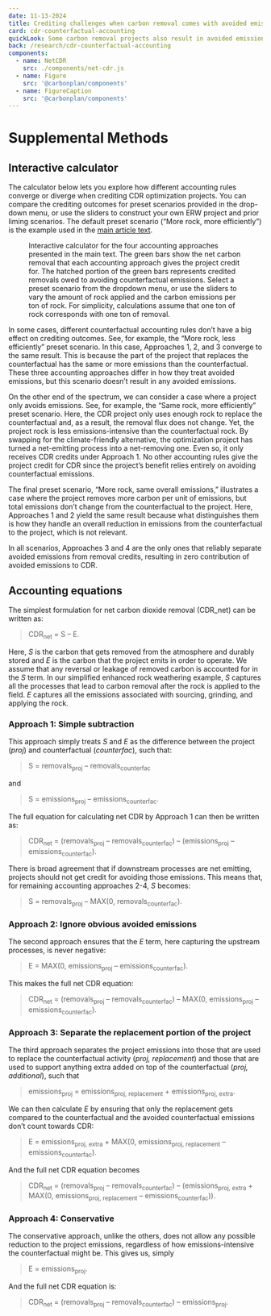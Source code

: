 ```yaml
---
date: 11-13-2024
title: Crediting challenges when carbon removal comes with avoided emissions
card: cdr-counterfactual-accounting
quickLook: Some carbon removal projects also result in avoided emissions. This is good for the climate, but can pose challenges for individual projects that are trying to earn carbon removal credits.
back: /research/cdr-counterfactual-accounting
components:
  - name: NetCDR
    src: ./components/net-cdr.js
  - name: Figure
    src: '@carbonplan/components'
  - name: FigureCaption
    src: '@carbonplan/components'
---
```


# Supplemental Methods

## Interactive calculator

The calculator below lets you explore how different accounting rules converge or diverge when crediting CDR optimization projects. You can compare the crediting outcomes for preset scenarios provided in the drop-down menu, or use the sliders to construct your own ERW project and prior liming scenarios. The default preset scenario (“More rock, more efficiently”) is the example used in the [main article text](research/cdr-counterfactual-accounting).

<Figure>
    <NetCDR
    presets={{
      'More rock, more efficiently': {
        alkalinityCounterfactual: 15,
        alkalinityProject: 20,
        emissionsFactorCounterfactual: 1,
        emissionsFactorProject: 0.5,
      },
      'More rock, less efficiently': {
        alkalinityCounterfactual: 10,
        alkalinityProject: 30,
        emissionsFactorCounterfactual: 0.4,
        emissionsFactorProject: 0.6,
      },
      'Same rock, more efficiently': {
        alkalinityCounterfactual: 15,
        alkalinityProject: 15,
        emissionsFactorCounterfactual: 1.5,
        emissionsFactorProject: 0.5,
      },
      'More rock, same overall emissions': {
        alkalinityCounterfactual: 15,
        alkalinityProject: 25,
        emissionsFactorCounterfactual: 1,
        emissionsFactorProject: 0.6,
      },
    }}
  />

<FigureCaption number={1}>
  Interactive calculator for the four accounting approaches presented in the
  main text. The green bars show the net carbon removal that each accounting
  approach gives the project credit for. The hatched portion of the green bars
  represents credited removals owed to avoiding counterfactual emissions. Select
  a preset scenario from the dropdown menu, or use the sliders to vary the
  amount of rock applied and the carbon emissions per ton of rock. For
  simplicity, calculations assume that one ton of rock corresponds with one ton
  of removal.
</FigureCaption>

</Figure>

In some cases, different counterfactual accounting rules don’t have a big effect on crediting outcomes. See, for example, the “More rock, less efficiently” preset scenario. In this case, Approaches 1, 2, and 3 converge to the same result. This is because the part of the project that replaces the counterfactual has the same or more emissions than the counterfactual. These three accounting approaches differ in how they treat avoided emissions, but this scenario doesn’t result in any avoided emissions.

On the other end of the spectrum, we can consider a case where a project only avoids emissions. See, for example, the “Same rock, more efficiently” preset scenario. Here, the CDR project only uses enough rock to replace the counterfactual and, as a result, the removal flux does not change. Yet, the project rock is less emissions-intensive than the counterfactual rock. By swapping for the climate-friendly alternative, the optimization project has turned a net-emitting process into a net-removing one. Even so, it only receives CDR credits under Approach 1. No other accounting rules give the project credit for CDR since the project’s benefit relies entirely on avoiding counterfactual emissions.

The final preset scenario, “More rock, same overall emissions,” illustrates a case where the project removes more carbon per unit of emissions, but total emissions don’t change from the counterfactual to the project. Here, Approaches 1 and 2 yield the same result because what distinguishes them is how they handle an overall reduction in emissions from the counterfactual to the project, which is not relevant.

In all scenarios, Approaches 3 and 4 are the only ones that reliably separate avoided emissions from removal credits, resulting in zero contribution of avoided emissions to CDR.

## Accounting equations

The simplest formulation for net carbon dioxide removal (CDR_net) can be written as:

> CDR<sub>net</sub> = S – E.

Here, _S_ is the carbon that gets removed from the atmosphere and durably stored and _E_ is the carbon that the project emits in order to operate. We assume that any reversal or leakage of removed carbon is accounted for in the _S_ term. In our simplified enhanced rock weathering example, _S_ captures all the processes that lead to carbon removal after the rock is applied to the field. _E_ captures all the emissions associated with sourcing, grinding, and applying the rock.

### Approach 1: Simple subtraction

This approach simply treats _S_ and _E_ as the difference between the project (_proj_) and counterfactual (_counterfac_), such that:

> S = removals<sub>proj</sub> – removals<sub>counterfac</sub>

and

> S = emissions<sub>proj</sub> – emissions<sub>counterfac</sub>.

The full equation for calculating net CDR by Approach 1 can then be written as:

> CDR<sub>net</sub> = (removals<sub>proj</sub> – removals<sub>counterfac</sub>) – (emissions<sub>proj</sub> – emissions<sub>counterfac</sub>).

There is broad agreement that if downstream processes are net emitting, projects should not get credit for avoiding those emissions. This means that, for remaining accounting approaches 2-4, _S_ becomes:

> S = removals<sub>proj</sub> – MAX(0, removals<sub>counterfac</sub>).

### Approach 2: Ignore obvious avoided emissions

The second approach ensures that the _E_ term, here capturing the upstream processes, is never negative:

> E = MAX(0, emissions<sub>proj</sub> – emissions<sub>counterfac</sub>).

This makes the full net CDR equation:

> CDR<sub>net</sub> = (removals<sub>proj</sub> – removals<sub>counterfac</sub>) – MAX(0, emissions<sub>proj</sub> – emissions<sub>counterfac</sub>).

### Approach 3: Separate the replacement portion of the project

The third approach separates the project emissions into those that are used to replace the counterfactual activity (_proj, replacement_) and those that are used to support anything extra added on top of the counterfactual (_proj, additional_), such that

> emissions<sub>proj</sub> = emissions<sub>proj, replacement</sub> + emissions<sub>proj, extra</sub>.

We can then calculate _E_ by ensuring that only the replacement gets compared to the counterfactual and the avoided counterfactual emissions don’t count towards CDR:

> E = emissions<sub>proj, extra</sub> + MAX(0, emissions<sub>proj, replacement</sub> – emissions<sub>counterfac</sub>).

And the full net CDR equation becomes

> CDR<sub>net</sub> = (removals<sub>proj</sub> – removals<sub>counterfac</sub>) – (emissions<sub>proj, extra</sub> + MAX(0, emissions<sub>proj, replacement</sub> – emissions<sub>counterfac</sub>)).

### Approach 4: Conservative

The conservative approach, unlike the others, does not allow any possible reduction to the project emissions, regardless of how emissions-intensive the counterfactual might be. This gives us, simply

> E = emissions<sub>proj</sub>.

And the full net CDR equation is:

> CDR<sub>net</sub> = (removals<sub>proj</sub> – removals<sub>counterfac</sub>) – emissions<sub>proj</sub>.
